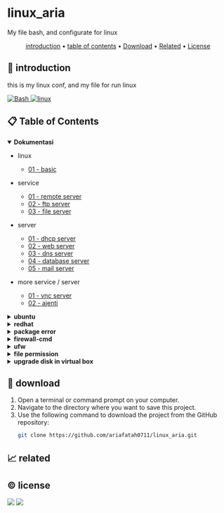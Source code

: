 # linux_aria

My file bash, and configurate for linux

<p align="center">
  <a href="#introduction">introduction</a> •
  <a href="#table-of-contents">table of contents</a> •
  <a href="#download">Download</a> •
  <a href="#related">Related</a> •
  <a href="#license">License</a>
</p>

<p id="introduction"></p>

## 🚀 introduction
this is my linux conf, and my file for run linux

<p align="left"> <a href="#">
  <img alt='Bash' src='https://img.shields.io/badge/-Bash-4EAA25?style=flat-square&logo=gnu-bash&logoColor=white'>
  <img alt="linux" src="https://img.shields.io/badge/-Linux-FCC624?style=flat-square&logo=linux&logoColor=black" />
  </a>
</p>

<p id="table-of-contents"></p>

## 📋 Table of Contents
<details open>
  <summary><b>Dokumentasi</b></summary>
  
  - linux
    - <a href="./README/0/01 - basic.md">01 - basic</a>

  - service
    - <a href="./README/1/01 - remote server.md">01 - remote server</a>
    - <a href="./README/1/02 - ftp server.md">02 - ftp server</a>
    -  <a href="./README/1/03 - file server.md">03 - file server</a>
  - server
    - <a href="./README/2/01 - dhcp server.md">01 - dhcp server</a>
    - <a href="./README/2/02 - web server.md">02 - web server</a>
    - <a href="./README/2/03 - dns server.md">03 - dns server</a>
    - <a href="./README/2/04 - database server.md">04 - database server</a>
    - <a href="./README/2/05 - mail server.md">05 - mail server</a>
  - more service / server
    - <a href="./README/3/01 - vnc server.md">01 - vnc server</a>
    - <a href="./README/3/02 - ajenti.md">02 - ajenti</a>
</details>

<details>
  <summary><b>ubuntu</b></summary>

  - install ubuntu
</details>

<details>
  <summary><b>redhat</b></summary>
  
  - install redhat with cli
    - before install in option installasion click "TAB"
    - and add in prompt "inst.text"

  - mount package
    - click icon iso in bottom window virtual machine red hat
      - and click rhel9dvd or ur iso red hat
    - make folder /mnt/disc/ ```mkdir -p /mnt/disc/```
    - mount repository ```mount /dev/sr0 /mnt/disc/```
    - make file repository conf with ```vi /etc/yum.repos.d/rhel9dvd.repo```
      ```
      [BaseOS]
      name=BaseOS Package Red Hat Enterprise Linux 9
      metadata_expire=-1
      gpgcheck=1
      enabled=1
      baseurl=file:///mnt/disc/BaseOS/
      gpgkey=file:///etc/pki/rpm-gpg/RPM-GPG-KEY-redhat-release

      [AppStream]
      name=AppStream Packages Red Hat Enterprise Linux 9
      metadata_expire=-1
      gpgcheck=1
      enabled=1
      baseurl=file:///mnt/disc/AppStream/
      gpgkey=file:///etc/pki/rpm-gpg/RPM-GPG-KEY-redhat-release
      ```
    - change subscription manager conf with ```vi /etc/yum/pluginconf.d/subscription-manager.conf```
      - change enabled 1 to 0
    - ```yum clean all```
    - ```yum repolist```
</details>

<details>
  <summary><b>package error</b></summary>

  - process id
    - ```ps aux | grep -i apt```
    - ```sudo kill <process_id>```
    - ```sudo kill -9 <process_id>```
    - ```sudo killall apt apt-get```

  - lsof dpkg lock
    - ```sudo lsof /var/lib/dpkg/lock```
    - ```sudo lsof /var/lib/apt/lists/lock```
    - ```sudo lsof /var/cache/apt/archives/lock```

    - ```sudo rm /var/lib/apt/lists/lock```
    - ```sudo rm /var/cache/apt/archives/lock```
    - ```sudo rm /var/lib/dpkg/lock```
    - ```sudo dpkg --configure -a```

  - dpkg front-end
    - ```sudo lsof /var/lib/dpkg/lock-frontend```
      ```
      lsof: WARNING: can't stat() fuse.gvfsd-fuse file system /run/user/1000/gvfs
      Output information may be incomplete.
      COMMAND    PID USER   FD   TYPE DEVICE SIZE/OFF   NODE NAME
      unattende 2823 root    5uW  REG    8,2        0 145221 /var/lib/dpkg/lock-frontend
      ```
    - ```sudo kill -9 PID```
    - ```sudo rm /var/lib/dpkg/lock-frontend```
    - ```sudo apt update```
</details>

<details>
  <summary><b>firewall-cmd</b></summary>

  - ```firewall-cmd --permanent --add-port=1000-1100/tcp```
  - ```firewall-cmd --permanent --add-port={80/tcp,443/tcp}```
  - ```firewall-cmd --permanent --add-port=21/tcp```
  - ```firewall-cmd --permanent --add-service=dns```
  - ```firewall-cmd --permanent --remove-port=21/tcp```
  - ```firewall-cmd --reload```
  - ``` firewall-cmd --list-ports```
</details>

<details>
  <summary><b>ufw</b></summary>

  - ```ufw status```
  - ```ufw enable```
  - ```ufw disable```
  - ```ufw allow 23```
</details>


<details>
  <summary><b>file permission</b></summary>

  - ```sudo chmod 777 file.txt```
    - chmod owner-group-other
      - 4 = read
      - 2 = write
      - 1 = execute
    - ls -a => all file
    - ls -l => list permission

  - ```sudo chown -R $USER:$USER /path/to/path```
  - ```sudo chmod -R 755 /path/to/path```
</details>

<details>
  <summary><b>upgrade disk in virtual box</b></summary>

  - click tools > media , and chose u disk
  - chnage the memory to ur want
  - open machine
    - lsbk -p | grep "disk"
    - lsbk -p | grep "part"
  - if u have gprated u can install and add in ide partisi
  - pindahin alocated ke extend  dev2,
  - lalu dari situ tambahin yang dev5 yaitu sswap tapi yang free storage
  - lalu kecilini partisi extend dev2
  - lalu tambahin deh yang dev1
  - aply lalu aktifkan dev5 ke swap dan restart
</details>

<p id="download"></p>

## 🔨 download

1. Open a terminal or command prompt on your computer.
2. Navigate to the directory where you want to save this project.
3. Use the following command to download the project from the GitHub repository:
   ```sh
   git clone https://github.com/ariafatah0711/linux_aria.git
   ```

<p id="related"></p>

## 📈 related

<p id="license"></p>

## ©️ license
<a href="https://github.com/ariafatah0711" alt="CREATED"><img src="https://img.shields.io/static/v1?style=for-the-badge&label=CREATED%20BY&message=ariafatah0711&color=000000"></a>
<a href="https://github.com/ariafatah0711/ariafatah0711/blob/main/LICENSE" alt="LICENSE"><img src="https://img.shields.io/static/v1?style=for-the-badge&label=LICENSE&message=MIT&color=000000"></a>
